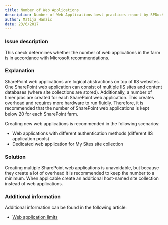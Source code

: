 ```yaml
---
title: Number of Web Applications
description: Number of Web Applications best practices report by SPDocKit determines whether the number of web applications in the farm is in accordance with Microsoft recommendations.
author: Matija Hanzic
date: 23/6/2017
---
```

### Issue description
This check determines whether the number of web applications in the farm is in accordance with Microsoft recommendations.

### Explanation
SharePoint web applications are logical abstractions on top of IIS websites. One SharePoint web application can consist of multiple IIS sites and content databases (where site collections are stored). Additionally, a number of timer jobs are created for each SharePoint web application. This creates overhead and requires more hardware to run fluidly. Therefore, it is recommended that the number of SharePoint web applications is kept below 20 for each SharePoint farm.

Creating new web applications is recommended in the following scenarios:
* Web applications with different authentication methods (different IIS application pools)
* Dedicated web application for My Sites site collection

### Solution
Creating multiple SharePoint web applications is unavoidable, but because they create a lot of overhead it is recommended to keep the number to a minimum. When applicable create an additional host-named site collection instead of web applications.

### Additional information 
Additional information can be found in the following article:
* [Web application limits](https://technet.microsoft.com/en-us/library/cc262787%28v=office.16%29.aspx?f=255&MSPPError=-2147217396#WebApplication)